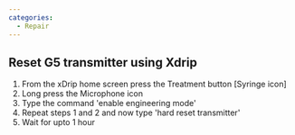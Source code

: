 ```yaml
---
categories:
  - Repair
---
```


## Reset G5 transmitter using Xdrip

1. From the xDrip home screen press the Treatment button [Syringe icon]
2. Long press the Microphone icon
3. Type the command 'enable engineering mode'
4. Repeat steps 1 and 2 and now type 'hard reset transmitter'
5. Wait for upto 1 hour